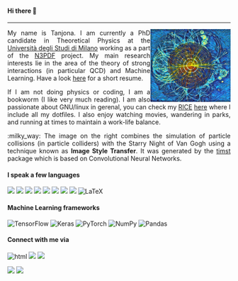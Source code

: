 #### Hi there 👋
---------------

<img align="right" src="https://github.com/Radonirinaunimi/Style-Transfer/blob/master/imgs/styled_image.jpg" width="36%"/>

<p align="justify">
My name is Tanjona. I am currently a PhD candidate in Theoretical Physics at the <a target="_blank" href="https://www.unimi.it/en">Università degli Studi di Milano</a> working as a part of the <a target="_blank" href="n3pdf.mi.infn.it/">N3PDF</a> project. My main research interests lie in the area of the theory of strong interactions (in particular QCD) and Machine Learning. Have a look <a target="_blank" href="https://radonirinaunimi.github.io/myResume/">here</a> for a short resume.
</p>
<p align="justify">
If I am not doing physics or coding, I am a bookworm (I like very much reading). I am also passionate about GNU/linux in gerenal, you can check my <a target="_blank" href="https://crispgm.com/page/the-fascinating-arch-linux-rice.html">RICE</a> <a target="_blank" href="https://github.com/Radonirinaunimi/dotfiles">here</a> where I include all my dotfiles. I also enjoy watching movies, wandering in parks, and running at times to maintain a work-life balance.
</p>
<p align="justify">
:milky_way: The image on the right combines the simulation of particle collisions (in particle colliders) with the Starry Night of Van Gogh using a technique known as <b>Image Style Transfer</b>. It was generated by the <a target="_blank" href="https://github.com/Radonirinaunimi/Style-Transfer">timst</a> package which is based on Convolutional Neural Networks.
</p>

#### I speak a few languages
<!--https://github.com/Ileriayo/markdown-badges-->
<p align="left">
  <img src="https://img.shields.io/badge/c++%20-%2300599C.svg?&style=for-the-badge&logo=c%2B%2B&ogoColor=white"/>
  <img src="https://img.shields.io/badge/python%20-%2314354C.svg?&style=for-the-badge&logo=python&logoColor=white"/>
  <img src="https://img.shields.io/badge/julia%20-%231572B6.svg?&style=for-the-badge&logo=julia&logoColor=white"/>
  <img src="https://img.shields.io/badge/javascript%20-%23323330.svg?&style=for-the-badge&logo=javascript&logoColor=%23F7DF1E"/>
  <img src="https://img.shields.io/badge/html5%20-%23E34F26.svg?&style=for-the-badge&logo=html5&logoColor=white"/>
  <img src="https://img.shields.io/badge/css3%20-%231572B6.svg?&style=for-the-badge&logo=css3&logoColor=white"/>
  <img src="https://img.shields.io/badge/r-%23276DC3.svg?&style=for-the-badge&logo=r&logoColor=white"/>
  <img src="https://img.shields.io/badge/shell_script%20-%23121011.svg?&style=for-the-badge&logo=gnu-bash&logoColor=white"/>
  <img alt="LaTeX" src="https://img.shields.io/badge/latex%20-%23008080.svg?&style=for-the-badge&logo=latex&logoColor=white"/>
</p>

#### Machine Learning frameworks
<p align="left">
  <img alt="TensorFlow" src="https://img.shields.io/badge/TensorFlow%20-%23FF6F00.svg?&style=for-the-badge&logo=TensorFlow&logoColor=white"/>
  <img alt="Keras" src="https://img.shields.io/badge/Keras%20-%23D00000.svg?&style=for-the-badge&logo=Keras&logoColor=white"/>
  <img alt="PyTorch" src="https://img.shields.io/badge/PyTorch%20-%23EE4C2C.svg?&style=for-the-badge&logo=PyTorch&logoColor=white"/>
  <img alt="NumPy" src="https://img.shields.io/badge/numpy%20-%23013243.svg?&style=for-the-badge&logo=numpy&logoColor=white"/>
  <img alt="Pandas" src="https://img.shields.io/badge/pandas%20-%23150458.svg?&style=for-the-badge&logo=pandas&logoColor=white" />
</p>


#### Connect with me via
<p align="left">
  <img src="https://img.shields.io/badge/rtanjonaradonirina%20-%2300AFF0.svg?&style=for-the-badge&logo=Skype&logoColor=white"" alt="html"/>
  <a href="https://www.linkedin.com/in/rabemananjara-tanjona-radonirina-6ab726120/"><img src="https://img.shields.io/badge/Tanjona%20-%231DA1F3.svg?&style=for-the-badge&logo=Linkedin&logoColor=white"/></a>
  <a href="https://twitter.com/Tanjona_Phys"><img src="https://img.shields.io/badge/Tanjona_Phys%20-%231DA1F2.svg?&style=for-the-badge&logo=Twitter&logoColor=white"/></a>
</p>

<p float="left">
  <img src="https://github-readme-stats-rho-seven.vercel.app/api?username=Radonirinaunimi&show_icons=true&hide=contribs,stars&count_private=true" width="500" />
  <img src="https://github-readme-stats-rho-seven.vercel.app/api/top-langs/?username=Radonirinaunimi&layout=compact" width="313" /> 
</p>
